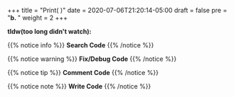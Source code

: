 +++
title = "Print( )"
date = 2020-07-06T21:20:14-05:00
draft = false
pre = "<b>b. </b>"
weight = 2
+++

**tldw(too long didn't watch):**

{{% notice info %}}
**Search Code**
{{% /notice %}}

{{% notice warning %}}
**Fix/Debug Code**
{{% /notice %}}

{{% notice tip %}}
**Comment Code**
{{% /notice %}}

{{% notice note %}}
**Write Code**
{{% /notice %}}

